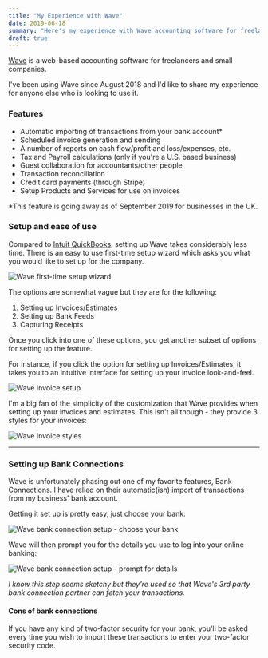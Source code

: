 ```yaml
---
title: "My Experience with Wave"
date: 2019-06-18
summary: "Here's my experience with Wave accounting software for freelancers"
draft: true
---
```


[Wave](https://waveapps.com) is a web-based accounting software for freelancers and small companies.

I've been using Wave since August 2018 and I'd like to share my experience for anyone else who is looking to use it.

### Features

- Automatic importing of transactions from your bank account*
- Scheduled invoice generation and sending
- A number of reports on cash flow/profit and loss/expenses, etc.
- Tax and Payroll calculations (only if you're a U.S. based business)
- Guest collaboration for accountants/other people
- Transaction reconciliation
- Credit card payments (through Stripe)
- Setup Products and Services for use on invoices

*This feature is going away as of September 2019 for businesses in the UK.


### Setup and ease of use

Compared to [Intuit QuickBooks](https://quickbooks.com), setting up Wave takes considerably less time. There is an easy to use first-time setup wizard which asks you what you would like to set up for the company.

![Wave first-time setup wizard](/images/wave/wave_setup.png)

The options are somewhat vague but they are for the following:

1. Setting up Invoices/Estimates
2. Setting up Bank Feeds
3. Capturing Receipts

Once you click into one of these options, you get another subset of options for setting up the feature.

For instance, if you click the option for setting up Invoices/Estimates, it takes you to an intuitive interface for setting up your invoice look-and-feel.

![Wave Invoice setup](/images/wave/wave_invoice_setup.png)

I'm a big fan of the simplicity of the customization that Wave provides when setting up your invoices and estimates. This isn't all though - they provide 3 styles for your invoices:

![Wave Invoice styles](/images/wave/wave_invoice_styles.png)

---

### Setting up Bank Connections

Wave is unfortunately phasing out one of my favorite features, Bank Connections. I have relied on their automatic(ish) import of transactions from my business' bank
account.

Getting it set up is pretty easy, just choose your bank:

![Wave bank connection setup - choose your bank](/images/wave/wave_bank_connections.png)

Wave will then prompt you for the details you use to log into your online banking:

![Wave bank connection setup - prompt for details](/images/wave/wave_bank_setup.png)

_I know this step seems sketchy but they're used so that Wave's 3rd party bank connection partner can fetch your transactions._

#### Cons of bank connections

If you have any kind of two-factor security for your bank, you'll be asked every time you wish to import these transactions to enter your two-factor security code.




